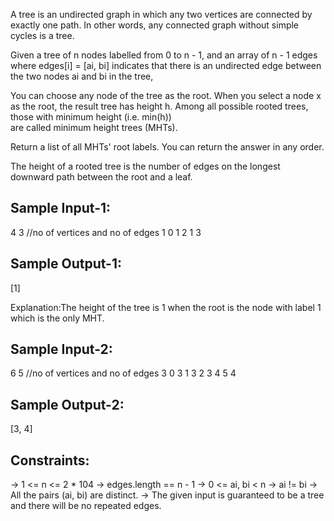 A tree is an undirected graph in which any two vertices are connected by exactly one path. 
In other words, any connected graph without simple cycles is a tree.

Given a tree of n nodes labelled from 0 to n - 1, 
and an array of n - 1 edges where edges[i] = [ai, bi] indicates 
that there is an undirected edge between the two nodes ai and bi in the tree, 

You can choose any node of the tree as the root. 
When you select a node x as the root, the result tree has height h. 
Among all possible rooted trees, those with minimum height (i.e. min(h))  
are called minimum height trees (MHTs).

Return a list of all MHTs' root labels. You can return the answer in any order.

The height of a rooted tree is the number of edges on the longest downward path 
between the root and a leaf.

Sample Input-1:
---------------
4 3 //no of vertices and no of edges
1 0
1 2
1 3

Sample Output-1:
----------------
[1]

Explanation:The height of the tree is 1 when the root is the node with label 1 
which is the only MHT.

Sample Input-2:
---------------
6 5 //no of vertices and no of edges
3 0
3 1
3 2
3 4
5 4

Sample Output-2:
----------------
[3, 4]

Constraints:
------------
-> 1 <= n <= 2 * 104
-> edges.length == n - 1
-> 0 <= ai, bi < n
-> ai != bi
-> All the pairs (ai, bi) are distinct.
-> The given input is guaranteed to be a tree and there will be no repeated edges.
